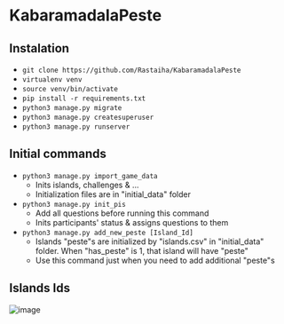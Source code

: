 # KabaramadalaPeste

## Instalation

- `git clone https://github.com/Rastaiha/KabaramadalaPeste`
- `virtualenv venv`
- `source venv/bin/activate`
- `pip install -r requirements.txt`
- `python3 manage.py migrate`
- `python3 manage.py createsuperuser`
- `python3 manage.py runserver`


## Initial commands

- `python3 manage.py import_game_data`
  - Inits islands, challenges & ...
  - Initialization files are in "initial_data" folder
- `python3 manage.py init_pis`
  - Add all questions before running this command
  - Inits participants' status & assigns questions to them
- `python3 manage.py add_new_peste [Island_Id]`
  - Islands "peste"s are initialized by "islands.csv" in "initial_data" folder. When "has_peste" is 1, that island will have "peste"
  - Use this command just when you need to add additional "peste"s 

## Islands Ids
![image](https://user-images.githubusercontent.com/79265051/160621775-b4a716c4-2ecb-40cb-8d47-3617cedceb59.png)

